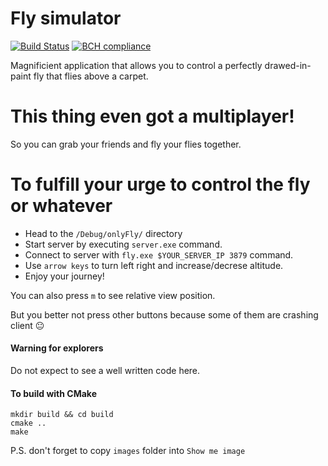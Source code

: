# Fly simulator

[![Build Status](https://travis-ci.com/Badrpas/Fly-simulator.svg?branch=master)](https://travis-ci.com/Badrpas/Fly-simulator)
[![BCH compliance](https://bettercodehub.com/edge/badge/Badrpas/Fly-simulator?branch=master)](https://bettercodehub.com/)

Magnificient application that allows you to control a perfectly drawed-in-paint fly that flies above a carpet.

# This thing even got a multiplayer!
So you can grab your friends and fly your flies together.


# To fulfill your urge to control the fly or whatever
- Head to the `/Debug/onlyFly/` directory
- Start server by executing `server.exe` command.
- Connect to server with `fly.exe $YOUR_SERVER_IP 3879` command.
- Use `arrow keys` to turn left right and increase/decrese altitude.
- Enjoy your journey!

You can also press `m` to see relative view position.

But you better not press other buttons because some of them are crashing client :neutral_face:

#### Warning for explorers
Do not expect to see a well written code here.

#### To build with CMake

```
mkdir build && cd build
cmake ..
make
```

P.S. don't forget to copy `images` folder into `Show me image`
